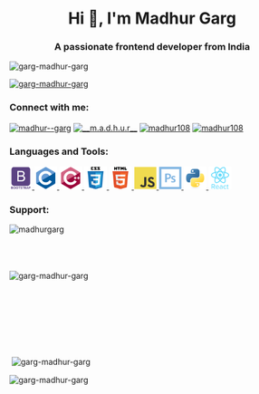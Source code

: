 <h1 align="center">Hi 👋, I'm Madhur Garg</h1>
<h3 align="center">A passionate frontend developer from India</h3>

<p align="left"> <img
        src="https://komarev.com/ghpvc/?username=garg-madhur-garg&label=Profile%20views&color=0e75b6&style=flat"
        alt="garg-madhur-garg" /> </p>

<p align="left"> <a href="https://github.com/ryo-ma/github-profile-trophy"><img
            src="https://github-profile-trophy.vercel.app/?username=garg-madhur-garg" alt="garg-madhur-garg" /></a> </p>

<h3 align="left">Connect with me:</h3>
<p align="left">
    <a href="https://linkedin.com/in/madhur--garg" target="blank"><img align="center"
            src="https://raw.githubusercontent.com/rahuldkjain/github-profile-readme-generator/master/src/images/icons/Social/linked-in-alt.svg"
            alt="madhur--garg" height="30" width="40" /></a>
    <a href="https://instagram.com/__m.a.d.h.u.r__" target="blank"><img align="center"
            src="https://raw.githubusercontent.com/rahuldkjain/github-profile-readme-generator/master/src/images/icons/Social/instagram.svg"
            alt="__m.a.d.h.u.r__" height="30" width="40" /></a>
    <a href="https://www.codechef.com/users/madhur108" target="blank"><img align="center"
            src="https://cdn.jsdelivr.net/npm/simple-icons@3.1.0/icons/codechef.svg" alt="madhur108" height="30"
            width="40" /></a>
    <a href="https://codeforces.com/profile/madhur108" target="blank"><img align="center"
            src="https://cdn.jsdelivr.net/npm/simple-icons@3.0.1/icons/codeforces.svg" alt="madhur108" height="30"
            width="40" /></a>
</p>

<h3 align="left">Languages and Tools:</h3>
<p align="left"> <a href="https://getbootstrap.com" target="_blank"> <img
            src="https://raw.githubusercontent.com/devicons/devicon/master/icons/bootstrap/bootstrap-plain-wordmark.svg"
            alt="bootstrap" width="40" height="40" /> </a> <a href="https://www.cprogramming.com/" target="_blank"> <img
            src="https://raw.githubusercontent.com/devicons/devicon/master/icons/c/c-original.svg" alt="c" width="40"
            height="40" /> </a> <a href="https://www.w3schools.com/cpp/" target="_blank"> <img
            src="https://raw.githubusercontent.com/devicons/devicon/master/icons/cplusplus/cplusplus-original.svg"
            alt="cplusplus" width="40" height="40" /> </a> <a href="https://www.w3schools.com/css/" target="_blank">
        <img src="https://raw.githubusercontent.com/devicons/devicon/master/icons/css3/css3-original-wordmark.svg"
            alt="css3" width="40" height="40" /> </a> <a href="https://www.w3.org/html/" target="_blank"> <img
            src="https://raw.githubusercontent.com/devicons/devicon/master/icons/html5/html5-original-wordmark.svg"
            alt="html5" width="40" height="40" /> </a> <a href="https://developer.mozilla.org/en-US/docs/Web/JavaScript"
        target="_blank"> <img
            src="https://raw.githubusercontent.com/devicons/devicon/master/icons/javascript/javascript-original.svg"
            alt="javascript" width="40" height="40" /> </a> <a href="https://www.linux.org/" target="_blank">  <img
            src="https://raw.githubusercontent.com/devicons/devicon/master/icons/photoshop/photoshop-line.svg"
            alt="photoshop" width="40" height="40" /> </a> <a href="https://www.python.org" target="_blank"> <img
            src="https://raw.githubusercontent.com/devicons/devicon/master/icons/python/python-original.svg"
            alt="python" width="40" height="40" /> </a> <a href="https://reactjs.org/" target="_blank"> <img
            src="https://raw.githubusercontent.com/devicons/devicon/master/icons/react/react-original-wordmark.svg"
            alt="react" width="40" height="40" /> </a> </p>

<h3 align="left">Support:</h3>
<p><a href="https://www.buymeacoffee.com/madhurgarg"> <img align="left"
            src="https://cdn.buymeacoffee.com/buttons/v2/default-yellow.png" height="50" width="210"
            alt="madhurgarg" /></a></p>

<br><br><br><br>
<p><img align="left"
        src="https://github-readme-stats.vercel.app/api/top-langs?username=garg-madhur-garg&show_icons=true&locale=en&layout=compact"
        alt="garg-madhur-garg" /></p>
<br><br><br><br><br><br><br><br>
<p>&nbsp;<img align="center"
        src="https://github-readme-stats.vercel.app/api?username=garg-madhur-garg&show_icons=true&locale=en"
        alt="garg-madhur-garg" /></p>
<p><img align="center" src="https://github-readme-streak-stats.herokuapp.com/?user=garg-madhur-garg&"
        alt="garg-madhur-garg" /></p>
